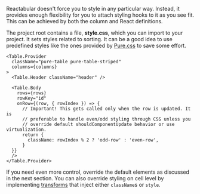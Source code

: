 Reactabular doesn't force you to style in any particular way. Instead, it provides enough flexibility for you to attach styling hooks to it as you see fit. This can be achieved by both the column and React definitions.

The project root contains a file, **style.css**, which you can import to your project. It sets styles related to sorting. It can be a good idea to use predefined styles like the ones provided by [Pure.css](http://purecss.io/) to save some effort.

```react
<Table.Provider
  className="pure-table pure-table-striped"
  columns={columns}
>
  <Table.Header className="header" />

  <Table.Body
    rows={rows}
    rowKey="id"
    onRow={(row, { rowIndex }) => {
      // Important! This gets called only when the row is updated. It is
      // preferable to handle even/odd styling through CSS unless you
      // override default shouldComponentUpdate behavior or use virtualization.
      return {
        className: rowIndex % 2 ? 'odd-row' : 'even-row',
      }
  }}
  />
</Table.Provider>
```

If you need even more control, override the default elements as discussed in the next section. You can also override styling on cell level by implementing [transforms](column-definition/transforms) that inject either `className`s or `style`.
